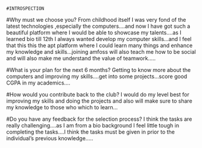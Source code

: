                                                               #INTROSPECTION 
#Why must we choose you?
From childhood itself I was very fond of the latest technologies ,especially the computers….and now I have got such a beautiful platform where I would be able to showcase my talents….as I learned bio till 12th I always wanted develop my computer skills…and I feel that this this the apt platform where I could learn many things and enhance my knowledge and skills…joining amfoss will also teach me how to be social and will also make me understand the value of teamwork….. 

#What is your plan for the next 6 months?
Getting to know more about the computers and improving my skills….get into some projects…score good CGPA in my academics….

#How would you contribute back to the club?
I would do my level best for improving my skills and doing the projects and also will make sure to share my knowledge to those who which to learn…

#Do you have any feedback for the selection process?
I think the tasks are really challenging….as I am from  a bio background I feel little tough in completing the tasks….I think the tasks must be given in prior to the individual’s previous knowledge…..
